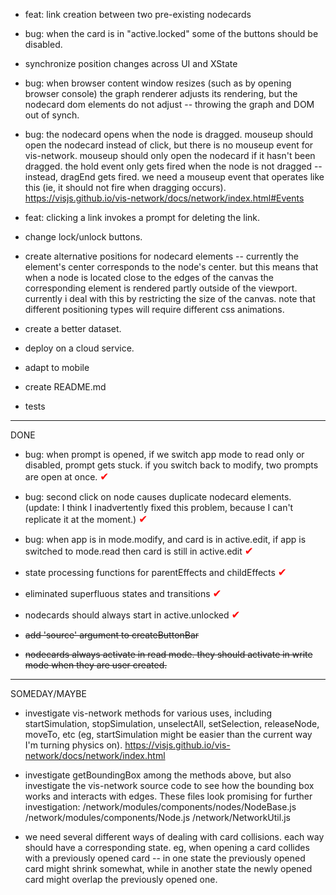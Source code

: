 - feat: link creation between two pre-existing nodecards

- bug: when the card is in "active.locked" some of the buttons should be disabled.

- synchronize position changes across UI and XState

- bug: when browser content window resizes (such as by opening browser console) the graph renderer adjusts its rendering,
  but the nodecard dom elements do not adjust -- throwing the graph and DOM out of synch.
- bug: the nodecard opens when the node is dragged. mouseup should open the nodecard instead of click, but there is no mouseup event for vis-network. mouseup should only open the nodecard if it hasn't been dragged. the hold event only gets fired when the node is not dragged -- instead,
  dragEnd gets fired. we need a mouseup event that operates like this (ie, it should not fire when dragging occurs).
  https://visjs.github.io/vis-network/docs/network/index.html#Events

- feat: clicking a link invokes a prompt for deleting the link.

- change lock/unlock buttons.

- create alternative positions for nodecard elements -- currently the element's center corresponds to the node's center. but this
  means that when a node is located close to the edges of the canvas the corresponding element is rendered partly outside of the viewport. currently
  i deal with this by restricting the size of the canvas. note that different positioning types will require different css animations.

- create a better dataset.

- deploy on a cloud service.

- adapt to mobile

- create README.md

- tests

---

DONE

- bug: when prompt is opened, if we switch app mode to read only or disabled, prompt gets stuck. if you switch back to modify, two prompts are open at once. <span style="font-size: 1.2em; color:red">✔</span>

- bug: second click on node causes duplicate nodecard elements. (update: I think I inadvertently fixed this problem, because I can't replicate it at the moment.) <span style="font-size: 1.2em; color:red">✔</span>

- bug: when app is in mode.modify, and card is in active.edit, if app is switched to mode.read then card is still in active.edit <span style="font-size: 1.2em; color:red">✔</span>

- state processing functions for parentEffects and childEffects <span style="font-size: 1.2em; color:red">✔</span>

- eliminated superfluous states and transitions <span style="font-size: 1.2em; color:red">✔</span>

- nodecards should always start in active.unlocked <span style="font-size: 1.2em; color:red">✔</span>

- <s>add 'source' argument to createButtonBar</s>

- <s>nodecards always activate in read mode. they should activate in write mode when they are user created.</s>

---

SOMEDAY/MAYBE

- investigate vis-network methods for various uses, including startSimulation, stopSimulation, unselectAll, setSelection, releaseNode, moveTo, etc
  (eg, startSimulation might be easier than the current way I'm turning physics on). https://visjs.github.io/vis-network/docs/network/index.html

- investigate getBoundingBox among the methods above, but also investigate the vis-network source code to see how the bounding box works and interacts
  with edges. These files look promising for further investigation:
  /network/modules/components/nodes/NodeBase.js
  /network/modules/components/Node.js
  /network/NetworkUtil.js

- we need several different ways of dealing with card collisions. each way should have a corresponding state. eg, when opening a card collides with a
  previously opened card -- in one state the previously opened card might shrink somewhat, while in another state the newly opened card might overlap
  the previously opened one.
